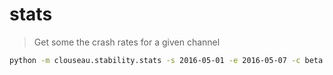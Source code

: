 # stats
> Get some the crash rates for a given channel

```sh
python -m clouseau.stability.stats -s 2016-05-01 -e 2016-05-07 -c beta -C ~/credentials.json -f csv -o /tmp/fx_beta_data.csv
```
